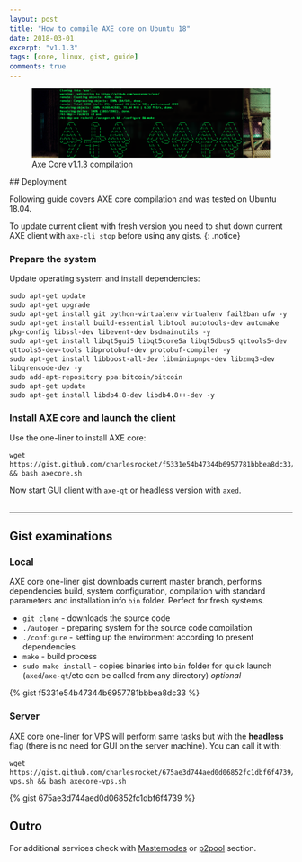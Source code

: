 ```yaml
---
layout: post
title: "How to compile AXE core on Ubuntu 18"
date: 2018-03-01
excerpt: "v1.1.3"
tags: [core, linux, gist, guide]
comments: true
---
```

<figure>
	<a href="/assets/img/axecore-ascii-screenshot.png"><img src="/assets/img/axecore-ascii-screenshot.png"></a>
	<figcaption>Axe Core v1.1.3 compilation</figcaption>
</figure>
## Deployment

Following guide covers AXE core compilation and was tested on Ubuntu 18.04.

To update current client with fresh version you need to shut down current AXE client with `axe-cli stop` before using any gists.
{: .notice}
### Prepare the system

Update operating system and install dependencies:

```
sudo apt-get update
sudo apt-get upgrade
sudo apt-get install git python-virtualenv virtualenv fail2ban ufw -y
sudo apt-get install build-essential libtool autotools-dev automake pkg-config libssl-dev libevent-dev bsdmainutils -y
sudo apt-get install libqt5gui5 libqt5core5a libqt5dbus5 qttools5-dev qttools5-dev-tools libprotobuf-dev protobuf-compiler -y
sudo apt-get install libboost-all-dev libminiupnpc-dev libzmq3-dev libqrencode-dev -y
sudo add-apt-repository ppa:bitcoin/bitcoin
sudo apt-get update
sudo apt-get install libdb4.8-dev libdb4.8++-dev -y
```

### Install AXE core and launch the client

Use the one-liner to install AXE core:

```
wget https://gist.github.com/charlesrocket/f5331e54b47344b6957781bbbea8dc33/raw/17e4d3d1ce8ee5e45b5b022c32d7fa2616ba5643/axecore.sh && bash axecore.sh
```

Now start GUI client with `axe-qt` or headless version with `axed`.<br />
<br />
<hr class="hr-line">

## Gist examinations
### Local

AXE core one-liner gist downloads current master branch, performs dependencies build, system configuration, compilation with standard parameters and installation info `bin` folder. Perfect for fresh systems.

* `git clone` - downloads the source code
* `./autogen` - preparing system for the source code compilation
* `./configure` - setting up the environment according to present dependencies
* `make` - build process
* `sudo make install` - copies binaries into `bin` folder for quick launch (`axed`/`axe-qt`/etc can be called from any directory) _optional_

{% gist f5331e54b47344b6957781bbbea8dc33 %}

### Server

AXE core one-liner for VPS will perform same tasks but with the **headless** flag (there is no need for GUI on the server machine). You can call it with:
```
wget https://gist.github.com/charlesrocket/675ae3d744aed0d06852fc1dbf6f4739/raw/b9f09174e055a96880e27dfeba8bdff994c03225/axecore-vps.sh && bash axecore-vps.sh
```
{% gist 675ae3d744aed0d06852fc1dbf6f4739 %}

## Outro
For additional services check with [Masternodes](/masternode-vps) or [p2pool](/p2pool) section.
